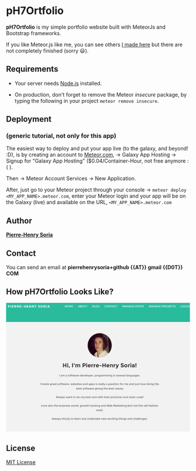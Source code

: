 # pH7Ortfolio

**pH7Ortfolio** is my simple portfolio website built with MeteorJs and Bootstrap frameworks.

If you like Meteor.js like me, you can see others [I made here](https://github.com/AwesomeMobileApps) but there are not completely finished (sorry :smiley:).


## Requirements

- Your server needs [Node.js](http://nodejs.org/) installed.

- On production, don't forget to remove the Meteor *insecure* package, by typing the following in your project `meteor remove insecure`.


## Deployment
### (generic tutorial, not only for this app)

The easiest way to deploy and put your app live (to the galaxy, and beyond! :D), is by creating an account to [Meteor.com](https://www.meteor.com/sign-up), -> Galaxy App Hosting -> Signup for "Galaxy App Hosting" ($0.04/Container-Hour, not free anymore :( ).

Then -> Meteor Account Services -> New Application.

After, just go to your Meteor project through your console -> `meteor deploy <MY_APP_NAME>.meteor.com`, enter your Meteor login and your app will be on the Galaxy (live) and available on the URL, `<MY_APP_NAME>.meteor.com`


## Author

**[Pierre-Henry Soria](https://github.com/pH-7/)**


## Contact

You can send an email at **pierrehenrysoria+github {{AT}} gmail {{D0T}} COM**


## How pH7Ortfolio Looks Like?

![Screenshot of the About page](ph7ortfolio-about-page.png)


## License

[MIT License](http://opensource.org/licenses/mit-license.php)
